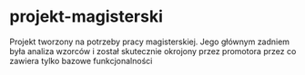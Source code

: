 # projekt-magisterski
Projekt tworzony na potrzeby pracy magisterskiej. Jego głównym zadniem była analiza wzorców i został skutecznie okrojony przez promotora przez co zawiera tylko bazowe funkcjonalności
